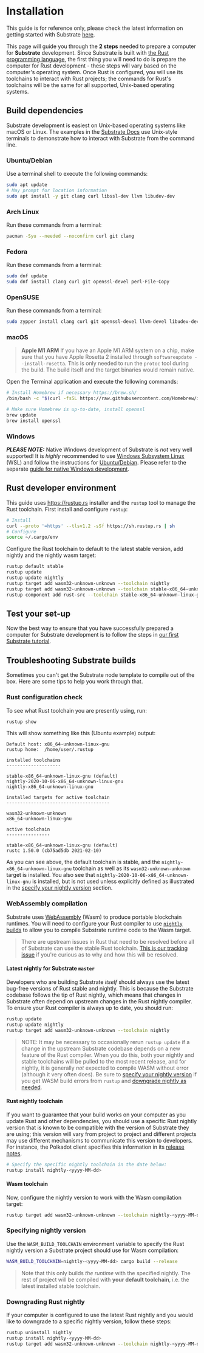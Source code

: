 # Installation

This guide is for reference only, please check the latest information on getting started with Substrate [here](https://docs.substrate.io/main-docs/install/).

This page will guide you through the **2 steps** needed to prepare a computer for **Substrate** development. Since
Substrate is built with [the Rust programming language](https://www.rust-lang.org/), the first thing you will need to do
is prepare the computer for Rust development - these steps will vary based on the computer's operating system. Once Rust
is configured, you will use its toolchains to interact with Rust projects; the commands for Rust's toolchains will be
the same for all supported, Unix-based operating systems.

## Build dependencies

Substrate development is easiest on Unix-based operating systems like macOS or Linux. The examples in the [Substrate
Docs](https://docs.substrate.io) use Unix-style terminals to demonstrate how to interact with Substrate from the command
line.

### Ubuntu/Debian

Use a terminal shell to execute the following commands:

```bash
sudo apt update
# May prompt for location information
sudo apt install -y git clang curl libssl-dev llvm libudev-dev
```

### Arch Linux

Run these commands from a terminal:

```bash
pacman -Syu --needed --noconfirm curl git clang
```

### Fedora

Run these commands from a terminal:

```bash
sudo dnf update
sudo dnf install clang curl git openssl-devel perl-File-Copy
```

### OpenSUSE

Run these commands from a terminal:

```bash
sudo zypper install clang curl git openssl-devel llvm-devel libudev-devel
```

### macOS

> **Apple M1 ARM** If you have an Apple M1 ARM system on a chip, make sure that you have Apple Rosetta 2 installed
> through `softwareupdate --install-rosetta`. This is only needed to run the `protoc` tool during the build. The build
> itself and the target binaries would remain native.

Open the Terminal application and execute the following commands:

```bash
# Install Homebrew if necessary https://brew.sh/
/bin/bash -c "$(curl -fsSL https://raw.githubusercontent.com/Homebrew/install/master/install.sh)"

# Make sure Homebrew is up-to-date, install openssl
brew update
brew install openssl
```

### Windows

**_PLEASE NOTE:_** Native Windows development of Substrate is _not_ very well supported! It is _highly_
recommended to use [Windows Subsystem Linux](https://docs.microsoft.com/en-us/windows/wsl/install-win10)
(WSL) and follow the instructions for [Ubuntu/Debian](#ubuntudebian).
Please refer to the separate
[guide for native Windows development](https://docs.substrate.io/main-docs/install/windows/).

## Rust developer environment

This guide uses <https://rustup.rs> installer and the `rustup` tool to manage the Rust toolchain. First install and
configure `rustup`:

```bash
# Install
curl --proto '=https' --tlsv1.2 -sSf https://sh.rustup.rs | sh
# Configure
source ~/.cargo/env
```

Configure the Rust toolchain to default to the latest stable version, add nightly and the nightly wasm target:

```bash
rustup default stable
rustup update
rustup update nightly
rustup target add wasm32-unknown-unknown --toolchain nightly
rustup target add wasm32-unknown-unknown --toolchain stable-x86_64-unknown-linux-gnu
rustup component add rust-src --toolchain stable-x86_64-unknown-linux-gnu
```

## Test your set-up

Now the best way to ensure that you have successfully prepared a computer for Substrate development is to follow the
steps in [our first Substrate tutorial](https://docs.substrate.io/tutorials/v3/create-your-first-substrate-chain/).

## Troubleshooting Substrate builds

Sometimes you can't get the Substrate node template to compile out of the box. Here are some tips to help you work
through that.

### Rust configuration check

To see what Rust toolchain you are presently using, run:

```bash
rustup show
```

This will show something like this (Ubuntu example) output:

```text
Default host: x86_64-unknown-linux-gnu
rustup home:  /home/user/.rustup

installed toolchains
--------------------

stable-x86_64-unknown-linux-gnu (default)
nightly-2020-10-06-x86_64-unknown-linux-gnu
nightly-x86_64-unknown-linux-gnu

installed targets for active toolchain
--------------------------------------

wasm32-unknown-unknown
x86_64-unknown-linux-gnu

active toolchain
----------------

stable-x86_64-unknown-linux-gnu (default)
rustc 1.50.0 (cb75ad5db 2021-02-10)
```

As you can see above, the default toolchain is stable, and the `nightly-x86_64-unknown-linux-gnu` toolchain as well as
its `wasm32-unknown-unknown` target is installed. You also see that `nightly-2020-10-06-x86_64-unknown-linux-gnu` is
installed, but is not used unless explicitly defined as illustrated in the [specify your nightly
version](#specifying-nightly-version) section.

### WebAssembly compilation

Substrate uses [WebAssembly](https://webassembly.org) (Wasm) to produce portable blockchain runtimes. You will need to
configure your Rust compiler to use [`nightly` builds](https://doc.rust-lang.org/book/appendix-07-nightly-rust.html) to
allow you to compile Substrate runtime code to the Wasm target.

> There are upstream issues in Rust that need to be resolved before all of Substrate can use the stable Rust toolchain.
> [This is our tracking issue](https://github.com/paritytech/substrate/issues/1252) if you're curious as to why and how
> this will be resolved.

#### Latest nightly for Substrate `master`

Developers who are building Substrate _itself_ should always use the latest bug-free versions of Rust stable and
nightly. This is because the Substrate codebase follows the tip of Rust nightly, which means that changes in Substrate
often depend on upstream changes in the Rust nightly compiler. To ensure your Rust compiler is always up to date, you
should run:

```bash
rustup update
rustup update nightly
rustup target add wasm32-unknown-unknown --toolchain nightly
```

> NOTE: It may be necessary to occasionally rerun `rustup update` if a change in the upstream Substrate codebase depends
> on a new feature of the Rust compiler. When you do this, both your nightly and stable toolchains will be pulled to the
> most recent release, and for nightly, it is generally _not_ expected to compile WASM without error (although it very
> often does). Be sure to [specify your nightly version](#specifying-nightly-version) if you get WASM build errors from
> `rustup` and [downgrade nightly as needed](#downgrading-rust-nightly).

#### Rust nightly toolchain

If you want to guarantee that your build works on your computer as you update Rust and other dependencies, you should
use a specific Rust nightly version that is known to be compatible with the version of Substrate they are using; this
version will vary from project to project and different projects may use different mechanisms to communicate this
version to developers. For instance, the Polkadot client specifies this information in its [release
notes](https://github.com/paritytech/polkadot-sdk/releases).

```bash
# Specify the specific nightly toolchain in the date below:
rustup install nightly-<yyyy-MM-dd>
```

#### Wasm toolchain

Now, configure the nightly version to work with the Wasm compilation target:

```bash
rustup target add wasm32-unknown-unknown --toolchain nightly-<yyyy-MM-dd>
```

### Specifying nightly version

Use the `WASM_BUILD_TOOLCHAIN` environment variable to specify the Rust nightly version a Substrate project should use
for Wasm compilation:

```bash
WASM_BUILD_TOOLCHAIN=nightly-<yyyy-MM-dd> cargo build --release
```

> Note that this only builds _the runtime_ with the specified nightly. The rest of project will be compiled with **your
> default toolchain**, i.e. the latest installed stable toolchain.

### Downgrading Rust nightly

If your computer is configured to use the latest Rust nightly and you would like to downgrade to a specific nightly
version, follow these steps:

```bash
rustup uninstall nightly
rustup install nightly-<yyyy-MM-dd>
rustup target add wasm32-unknown-unknown --toolchain nightly-<yyyy-MM-dd>
```
